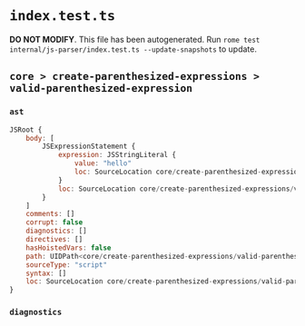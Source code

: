 # `index.test.ts`

**DO NOT MODIFY**. This file has been autogenerated. Run `rome test internal/js-parser/index.test.ts --update-snapshots` to update.

## `core > create-parenthesized-expressions > valid-parenthesized-expression`

### `ast`

```javascript
JSRoot {
	body: [
		JSExpressionStatement {
			expression: JSStringLiteral {
				value: "hello"
				loc: SourceLocation core/create-parenthesized-expressions/valid-parenthesized-expression/input.js 1:1-1:8
			}
			loc: SourceLocation core/create-parenthesized-expressions/valid-parenthesized-expression/input.js 1:0-1:10
		}
	]
	comments: []
	corrupt: false
	diagnostics: []
	directives: []
	hasHoistedVars: false
	path: UIDPath<core/create-parenthesized-expressions/valid-parenthesized-expression/input.js>
	sourceType: "script"
	syntax: []
	loc: SourceLocation core/create-parenthesized-expressions/valid-parenthesized-expression/input.js 1:0-2:0
}
```

### `diagnostics`

```

```
